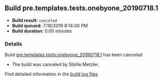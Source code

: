 ## Build pre.templates.tests.onebyone_20190718.1
- **Build result:** `canceled`
- **Build queued:** 7/18/2019 8:14:00 PM
- **Build duration:** 0.00 minutes
### Details
Build [pre.templates.tests.onebyone_20190718.1](https://winappstudio.visualstudio.com/web/build.aspx?pcguid=a4ef43be-68ce-4195-a619-079b4d9834c2&builduri=vstfs%3a%2f%2f%2fBuild%2fBuild%2f29816) has been canceled

+ The build was canceled by Sibille Metzler.

Find detailed information in the [build log files](https://uwpctdiags.blob.core.windows.net/buildlogs/pre.templates.tests.onebyone_20190718.1_logs.zip)
